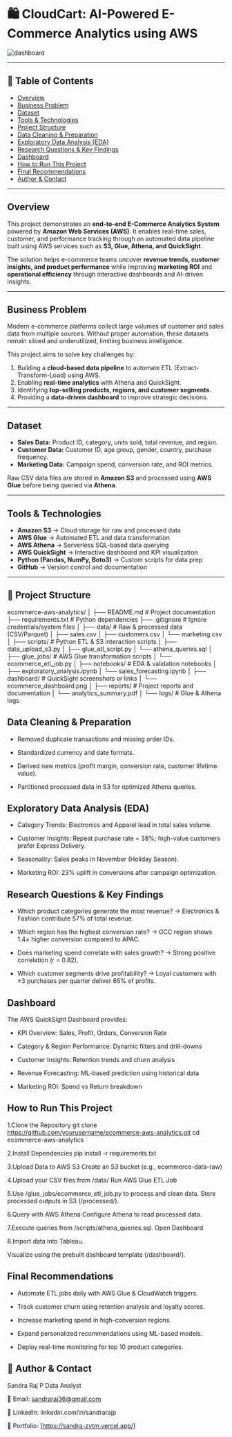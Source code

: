 # 🛍️ CloudCart: AI-Powered E-Commerce Analytics using AWS  

![dashboard](https://github.com/user-attachments/assets/f45c7d28-fc0f-4950-89d5-d742a55c2c04)


---

## 📌 Table of Contents  
- [Overview](#overview)  
- [Business Problem](#business-problem)  
- [Dataset](#dataset)  
- [Tools & Technologies](#tools--technologies)  
- [Project Structure](#project-structure)  
- [Data Cleaning & Preparation](#data-cleaning--preparation)  
- [Exploratory Data Analysis (EDA)](#exploratory-data-analysis-eda)  
- [Research Questions & Key Findings](#research-questions--key-findings)  
- [Dashboard](#dashboard)  
- [How to Run This Project](#how-to-run-this-project)  
- [Final Recommendations](#final-recommendations)  
- [Author & Contact](#author--contact)  

---

## Overview  
This project demonstrates an **end-to-end E-Commerce Analytics System** powered by **Amazon Web Services (AWS)**. It enables real-time sales, customer, and performance tracking through an automated data pipeline built using AWS services such as **S3, Glue, Athena, and QuickSight**.  

The solution helps e-commerce teams uncover **revenue trends, customer insights, and product performance** while improving **marketing ROI** and **operational efficiency** through interactive dashboards and AI-driven insights.  

---

## Business Problem  
Modern e-commerce platforms collect large volumes of customer and sales data from multiple sources. Without proper automation, these datasets remain siloed and underutilized, limiting business intelligence.  

This project aims to solve key challenges by:  
1. Building a **cloud-based data pipeline** to automate ETL (Extract-Transform-Load) using AWS.  
2. Enabling **real-time analytics** with Athena and QuickSight.  
3. Identifying **top-selling products, regions, and customer segments**.  
4. Providing a **data-driven dashboard** to improve strategic decisions.  

---

## Dataset  
- **Sales Data:** Product ID, category, units sold, total revenue, and region.  
- **Customer Data:** Customer ID, age group, gender, country, purchase frequency.  
- **Marketing Data:** Campaign spend, conversion rate, and ROI metrics.  

Raw CSV data files are stored in **Amazon S3** and processed using **AWS Glue** before being queried via **Athena**.  

---

## Tools & Technologies  
- **Amazon S3** → Cloud storage for raw and processed data  
- **AWS Glue** → Automated ETL and data transformation  
- **AWS Athena** → Serverless SQL-based data querying  
- **AWS QuickSight** → Interactive dashboard and KPI visualization  
- **Python (Pandas, NumPy, Boto3)** → Custom scripts for data prep  
- **GitHub** → Version control and documentation  

---

## 📂 Project Structure  


ecommerce-aws-analytics/
│
├── README.md                  # Project documentation
├── requirements.txt            # Python dependencies
├── .gitignore                  # Ignore credentials/system files
│
├── data/                       # Raw & processed data (CSV/Parquet)
│   ├── sales.csv
│   ├── customers.csv
│   └── marketing.csv
│
├── scripts/                    # Python ETL & S3 interaction scripts
│   ├── data_upload_s3.py
│   ├── glue_etl_script.py
│   └── athena_queries.sql
│
├── glue_jobs/                  # AWS Glue transformation scripts
│   └── ecommerce_etl_job.py
│
├── notebooks/                  # EDA & validation notebooks
│   ├── exploratory_analysis.ipynb
│   └── sales_forecasting.ipynb
│
├── dashboard/                  # QuickSight screenshots or links
│   └── ecommerce_dashboard.png
│
├── reports/                    # Project reports and documentation
│   └── analytics_summary.pdf
│
└── logs/                       # Glue & Athena logs

## Data Cleaning & Preparation

- Removed duplicate transactions and missing order IDs.

- Standardized currency and date formats.

- Derived new metrics (profit margin, conversion rate, customer lifetime value).

- Partitioned processed data in S3 for optimized Athena queries.

## Exploratory Data Analysis (EDA)

- Category Trends: Electronics and Apparel lead in total sales volume.

- Customer Insights: Repeat purchase rate = 38%; high-value customers prefer Express Delivery.

- Seasonality: Sales peaks in November (Holiday Season).

- Marketing ROI: 23% uplift in conversions after campaign optimization.

## Research Questions & Key Findings

- Which product categories generate the most revenue?
→ Electronics & Fashion contribute 57% of total revenue.

- Which region has the highest conversion rate?
→ GCC region shows 1.4× higher conversion compared to APAC.

- Does marketing spend correlate with sales growth?
→ Strong positive correlation (r = 0.82).

- Which customer segments drive profitability?
→ Loyal customers with ≥3 purchases per quarter deliver 65% of profits.

## Dashboard

The AWS QuickSight Dashboard provides:

- KPI Overview: Sales, Profit, Orders, Conversion Rate

- Category & Region Performance: Dynamic filters and drill-downs

- Customer Insights: Retention trends and churn analysis

- Revenue Forecasting: ML-based prediction using historical data

- Marketing ROI: Spend vs Return breakdown

## How to Run This Project

1.Clone the Repository
git clone https://github.com/yourusername/ecommerce-aws-analytics.git
cd ecommerce-aws-analytics


2.Install Dependencies
pip install -r requirements.txt

3.Upload Data to AWS S3
Create an S3 bucket (e.g., ecommerce-data-raw)

4.Upload your CSV files from /data/
Run AWS Glue ETL Job

5.Use /glue_jobs/ecommerce_etl_job.py to process and clean data.
Store processed outputs in S3 (/processed/).

6.Query with AWS Athena
Configure Athena to read processed data.

7.Execute queries from /scripts/athena_queries.sql.
Open Dashboard

8.Import data into Tableau.

Visualize using the prebuilt dashboard template (/dashboard/).

## Final Recommendations

- Automate ETL jobs daily with AWS Glue & CloudWatch triggers.

- Track customer churn using retention analysis and loyalty scores.

- Increase marketing spend in high-conversion regions.

- Expand personalized recommendations using ML-based models.

- Deploy real-time monitoring for top 10 product categories.

## 👤 Author & Contact

Sandra Raj P
Data Analyst 

📧 Email: sandraraj36@gmail.com

🔗 LinkedIn: linkedin.com/in/sandrarajp

📂 Portfolio: [https://sandra-zvtm.vercel.app/]
